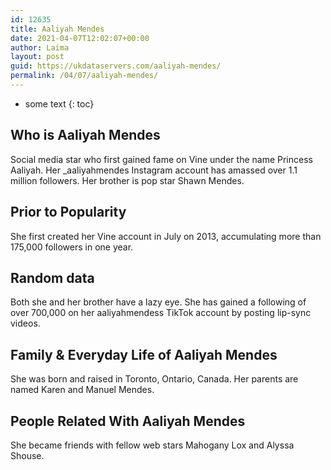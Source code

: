 ```yaml
---
id: 12635
title: Aaliyah Mendes
date: 2021-04-07T12:02:07+00:00
author: Laima
layout: post
guid: https://ukdataservers.com/aaliyah-mendes/
permalink: /04/07/aaliyah-mendes/
---
```


* some text
{: toc}


## Who is Aaliyah Mendes
                  
                  
                  
Social media star who first gained fame on Vine under the name Princess Aaliyah. Her _aaliyahmendes Instagram account has amassed over 1.1 million followers. Her brother is pop star Shawn Mendes. 
                  
              
            
              
            
                
                
                
## Prior to Popularity
                  
                  
                  
She first created her Vine account in July on 2013, accumulating more than 175,000 followers in one year. 
                  
              
            
              
            
                
                
                
## Random data
                  
                  
                  
Both she and her brother have a lazy eye. She has gained a following of over 700,000 on her aaliyahmendess TikTok account by posting lip-sync videos. 
                  
              
            
              
            
                
                
                
## Family & Everyday Life of Aaliyah Mendes
                  
                  
                  
She was born and raised in Toronto, Ontario, Canada. Her parents are named Karen and Manuel Mendes. 
                  
              
            
              
            
                
                
                
## People Related With Aaliyah Mendes
                  
                  
                  
She became friends with fellow web stars Mahogany Lox and Alyssa Shouse.
                  
              
            
              
            
                
              
            
              
              
            
            
              
            
          
          
          